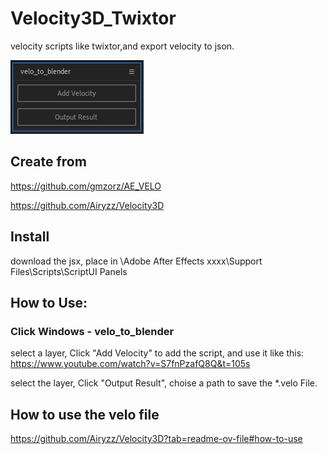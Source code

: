 # Velocity3D_Twixtor
velocity scripts like twixtor,and export velocity to json.

![preview](https://github.com/sefFumyc/Velocity3D_Twixtor/blob/main/preview3.png?raw=true)

## Create from
https://github.com/gmzorz/AE_VELO

https://github.com/Airyzz/Velocity3D

## Install
download the jsx, place in
\\Adobe After Effects xxxx\Support Files\Scripts\ScriptUI Panels

## How to Use:
### Click Windows - velo_to_blender

select a layer, Click "Add Velocity" to add the script, and use it like this:
https://www.youtube.com/watch?v=S7fnPzafQ8Q&t=105s

select the layer, Click "Output Result", choise a path to save the *.velo File.

## How to use the velo file
https://github.com/Airyzz/Velocity3D?tab=readme-ov-file#how-to-use





